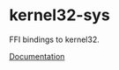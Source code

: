 # kernel32-sys #
FFI bindings to kernel32.

[Documentation](https://retep998.github.io/doc/kernel32-sys/)
